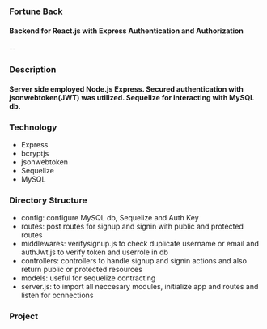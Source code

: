 ### Fortune Back
#### Backend for React.js with Express Authentication and Authorization
--

### Description
#### Server side employed Node.js Express. Secured authentication with jsonwebtoken(JWT) was utilized. Sequelize for interacting with MySQL db.

###  Technology
- Express
- bcryptjs
- jsonwebtoken
- Sequelize
- MySQL

### Directory Structure
- config: configure MySQL db, Sequelize and Auth Key
- routes: post routes for signup and signin with public and protected routes
- middlewares: verifysignup.js to check duplicate username or email and authJwt.js to verify token and userrole in db
- controllers: controllers to handle signup and signin actions and also return public or protected resources
- models: useful for sequelize contracting
- server.js: to import all neccesary modules, initialize app and routes and listen for ocnnections

### Project 

